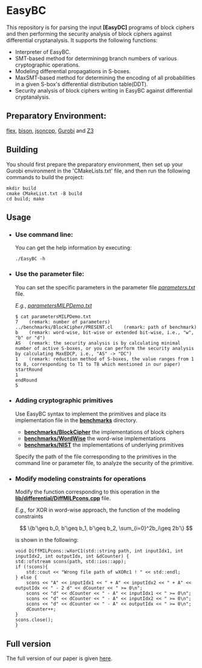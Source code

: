 # EasyBC
This repository is for parsing the input **[EasyDC]** programs of block ciphers and then performing the security analysis of block ciphers against differential cryptanalysis. It supports the following functions: 
- Interpreter of EasyBC.
- SMT-based method for determiningg branch numbers of various cryptographic operations.
- Modeling differential propagations in S-boxes.
- MaxSMT-based method for determining the encoding of all probabilities in a given S-box's differential distribution table(DDT).
- Security analysis of block ciphers writing in EasyBC against differential cryptanalysis.

[//]: # (# Quick Start)
## Preparatory Environment:
[flex](https://github.com/westes/flex), [bison](https://www.gnu.org/software/bison/), [jsoncpp](https://github.com/open-source-parsers/jsoncpp), [Gurobi](https://www.gurobi.com/solutions/gurobi-optimizer/) and [Z3](https://github.com/Z3Prover/z3)
## Building
You should first prepare the preparatory environment, then set up your Gurobi environment in the 'CMakeLists.txt' file, and then run the following commands to build the project:
```
mkdir build
cmake CMakeList.txt -B build
cd build; make
```
## Usage
- ### Use command line: 
    You can get the help information by executing:
    ``` 
    ./EasyBC -h
    ```
- ### Use the parameter file:
    You can set the specific parameters in the parameter file *[parameters.txt](https://anonymous.4open.science/r/EasyDC-73BC/parameters.txt)* file.
    
    *E.g.*, *[parametersMILPDemo.txt](https://anonymous.4open.science/r/EasyDC-73BC/parametersMILPDemo.txt)*

   ```
   $ cat parametersMILPDemo.txt  
   7    (remark: number of parameters)
   ../benchmarks/BlockCipher/PRESENT.cl    (remark: path of benchmark)
   b    (remark: word-wise, bit-wise or extended bit-wise, i.e., "w", "b" or "d")
   AS   (remark: the security analysis is by calculating minimal number of active S-boxes, or you can perform the security analysis by calculating MaxEDCP, i.e., "AS" -> "DC")
   1    (remark: reduction method of S-boxes, the value ranges from 1 to 8, corresponding to T1 to T8 which mentioned in our paper)
   startRound    
   1
   endRound
   5
   ```  
  
[//]: # (   ```)

[//]: # (   $ cat parametersMILPDemo.txt  )

[//]: # (   7    &#40;remark: number of parameters&#41;)

[//]: # (   ../benchmarks/BlockCipher/PRESENT.cl    &#40;remark: path of benchmark&#41;)

[//]: # (   b    &#40;remark: bit-wise or word-wise, i.e., "b" or "w"&#41;)

[//]: # (   AS   &#40;remark: the security analysis is by calculating minimal number of active S-boxes, or you can perform the security analysis by calculating MaxEDCP, i.e., "AS" -> "DC"&#41;)

[//]: # (   1    &#40;remark: reduction method of S-boxes, the value ranges from 1 to 8, corresponding to T1 to T8 which mentioned in our paper&#41;)

[//]: # (   allRounds    &#40;remark: round number&#41;)

[//]: # (   5)

[//]: # (   ```  )

 <!--
##### 1. Modeling possible differential propagations in DDTs of S-boxes
        - comand : "./EasyDC argv[1]  argv[2]  argv[3]  argv[4] " :

    |  | argv[1] | argv[2] | argv[3] | argv[4] |
    | :-----: | :-----: | :----: | :----: | :----: |
    | Remark | name of S-box | S-box | mode of modelings, taking probabilities of possible differential propagations in DDTs into account or not | choosing reduction methods |
    | Options | | | "AS"; "DC" | "1" : T1; "2" : T2; "3" : T3; "4" : T4; "5" : T5; "6" : T6; "7" : T7; "8" : T8 |  
    
     *E.g.*,  `$ ./EasyDC Present 4,15,3,8,13,10,12,0,11,5,7,14,2,6,1,9 AS 1`
    - set paramters via *[parameters.txt](https://anonymous.4open.science/r/EasyDC-73BC/parameters.txt)* file.
      *E.g.*, *[parametersSboxDemo.txt](https://anonymous.4open.science/r/EasyDC-73BC/parametersSboxDemo.txt)*  
    
      ```
      $ cat parametersSboxDemo.txt  
      Present  
      4,15,3,8,13,10,12,0,11,5,7,14,2,6,1,9  
      AS  
      1
      ``` 

      ##### 2. Security analysis of block ciphers against differential cryptanalysis
      - comand : "./EasyDC argv[1]  argv[2]  argv[3]  argv[4]  argv[5]  argv[6]  argv[7]  argv[8]  argv[9]  argv[10]  argv[11]  argv[12]  argv[13] " : 

        |  | argv[1] | argv[2] | argv[3] | argv[4] | argv[5] | argv[6]/argv[8]/argv[10]/argv[12] | argv[7]/argv[9]/argv[11]/argv[13] |
        | :-----: | :-----: | :----: | :----: | :----: | :----: | :----: | :----: |
        | Remark | num of parameters | **EasyDC** program file path | modeling approach | mode of modelings for S-boxes | choosing reduction methods for S-boxes | 
        | Options | | | "w" : word-wise approach; "b" : bit-wise approach; "d" : extended bit-wise approach | "AS"; "DC" | "1" : T1; "2" : T2; "3" : T3; "4" : T4; "5" : T5; "6" : T6; "7" : T7; "8" : T8 | startRound or allRounds or timer(second) or threadsNum | startRound or allRounds or timer(second) or threadsNum |
    
        *E.g.*,  `$ ./EasyDC 7 ../benchmarks/BlockCipher/PRESENT.cl b AS 1 allRounds 5`
    
  - set paramters via *[parameters.txt](https://anonymous.4open.science/r/EasyDC-73BC/parameters.txt)* file.
    *E.g.*, *[parametersMILPDemo.txt](https://anonymous.4open.science/r/EasyDC-73BC/parametersMILPDemo.txt)*  
    
    ```
    $ cat parametersMILPDemo.txt  
    7
    ../benchmarks/BlockCipher/PRESENT.cl
    b
    AS
    1
    allRounds
    5
    ```  -->
    
- ### Adding cryptographic primitives
  
    Use EasyBC syntax to implement the primitives and place its implementation file in the **[benchmarks](https://github.com/S3L-official/EasyBC/blob/main/benchmarks)** directory.
    
    - **[benchmarks/BlockCipher](https://github.com/S3L-official/EasyBC/blob/main/benchmarks/BlockCipher)** the implementations of block ciphers
    - **[benchmarks/WordWise](https://github.com/S3L-official/EasyBC/blob/main/benchmarks/WordWise)** the word-wise implementations
    - **[benchmarks/NIST](https://github.com/S3L-official/EasyBC/blob/main/benchmarks/NIST)** the implementations of underlying primitives 
 
    Specify the path of the file corresponding to the primitives in the command line or parameter file, to analyze the security of the primitive.

- ### Modify modeling constraints for operations

    Modify the function corresponding to this operation in the 
    **[lib/differential/DiffMILPcons.cpp](https://github.com/S3L-official/EasyBC/blob/main/lib/differential/DiffMILPcons.cpp)**
    file.
  
    *E.g.,* for XOR in word-wise approach,
    the function of the modeling constraints 
  

    $$
    \{b'\geq b_0, b'\geq b_1, b'\geq b_2, \sum_{i=0}^2b_i\geq 2b'\} 
    $$
    
    is shown in the following:   

    ```
    void DiffMILPcons::wXorC1(std::string path, int inputIdx1, int inputIdx2, int outputIdx, int &dCounter) {
    std::ofstream scons(path, std::ios::app);
    if (!scons){
        std::cout << "Wrong file path of wXORc1 ! " << std::endl;
    } else {
        scons << "A" << inputIdx1 << " + A" << inputIdx2 << " + A" << outputIdx << " - 2 d" << dCounter << " >= 0\n";
        scons << "d" << dCounter << " - A" << inputIdx1 << " >= 0\n";
        scons << "d" << dCounter << " - A" << inputIdx2 << " >= 0\n";
        scons << "d" << dCounter << " - A" << outputIdx << " >= 0\n";
        dCounter++;
    }
    scons.close();
    }
    ```
    
    
<!-- ## Example -->

## Full version
The full version of our paper is given [here](https://github.com/S3L-official/EasyBC/blob/main/POPL-full.pdf).
    
